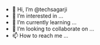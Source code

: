 - 👋 Hi, I’m @techsagarji
- 👀 I’m interested in ...
- 🌱 I’m currently learning ...
- 💞️ I’m looking to collaborate on ...
- 📫 How to reach me ...

<!---
techsagarji/techsagarji is a ✨ special ✨ repository because its `README.md` (this file) appears on your GitHub profile.
You can click the Preview link to take a look at your changes.
--->
